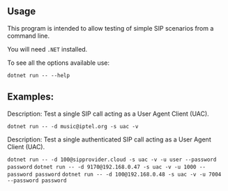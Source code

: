 ## Usage

This program is intended to allow testing of simple SIP scenarios from a command line.

You will need `.NET` installed.

To see all the options available use:

`dotnet run -- --help`

## Examples:

Description: Test a single SIP call acting as a User Agent Client (UAC).
 
`dotnet run -- -d music@iptel.org -s uac -v`

Description: Test a single authenticated SIP call acting as a User Agent Client (UAC).

`dotnet run -- -d 100@sipprovider.cloud -s uac -v -u user --password password`
`dotnet run -- -d 9170@192.168.0.47 -s uac -v -u 1000 --password password`
`dotnet run -- -d 100@192.168.0.48 -s uac -v -u 7004 --password password`

